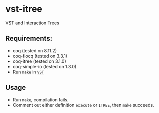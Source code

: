 # vst-itree
VST and Interaction Trees

## Requirements:
- coq (tested on 8.11.2)
- coq-flocq (tested on 3.3.1)
- coq-itree (tested on 3.1.0)
- coq-simple-io (tested on 1.3.0)
- Run `make` in [`VST`](VST)

## Usage
- Run `make`, compilation fails.
- Comment out either definition `execute` or `ITREE`, then `make` succeeds.
